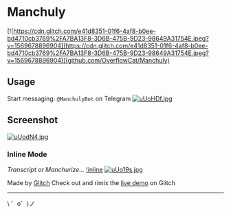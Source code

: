 Manchuly
===================
[![https://cdn.glitch.com/e41d8351-01f6-4af8-b0ee-bd4710cb3769%2FA7BA13F8-3D6B-475B-9D23-98649A31754E.jpeg?v=1569678896904](https://cdn.glitch.com/e41d8351-01f6-4af8-b0ee-bd4710cb3769%2FA7BA13F8-3D6B-475B-9D23-98649A31754E.jpeg?v=1569678896904)](github.com/OverflowCat/Manchuly)
## Usage
Start messaging: `@ManchulyBot` on Telegram
[![uUoHDf.jpg](https://s2.ax1x.com/2019/10/01/uUoHDf.jpg)](https://t.me/ManchulyBot)

## Screenshot
[![uUodN4.jpg](https://s2.ax1x.com/2019/10/01/uUodN4.jpg)](https://imgchr.com/i/uUodN4)
### Inline Mode
_Transcript or Manchurize…_
[!inline](https://imgchr.com/i/uUo19s)
[![uUo19s.jpg](https://s2.ax1x.com/2019/10/01/uUo19s.jpg)](https://imgchr.com/i/uUo19s)


Made by [Glitch](https://glitch.com/)
Check out and rimix the [live demo](https://glitch.com/edit/#!/manchuly) on Glitch

-------------------

\ ゜o゜)ノ
